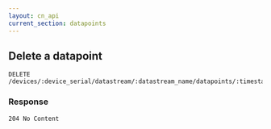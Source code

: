 ```yaml
---
layout: cn_api
current_section: datapoints
---
```


## Delete a datapoint

    DELETE /devices/:device_serial/datastream/:datastream_name/datapoints/:timestamp

### Response

    204 No Content
